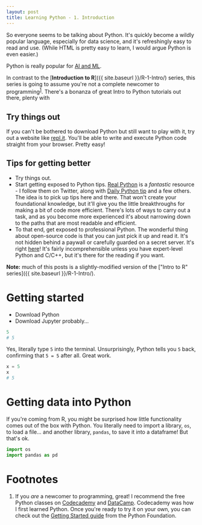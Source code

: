 ```yaml
---
layout: post
title: Learning Python - 1. Introduction
---
```


So everyone seems to be talking about Python. It's quickly become a wildly popular language, especially for data science, and it's refreshingly easy to read and use. (While HTML is pretty easy to learn, I would argue Python is even easier.)

Python is really popular for [AI and ML](https://www.heliossolutions.co/blog/why-choose-python-for-artificial-intelligence-and-machine-learning/).

In contrast to the [**Introduction to R**]({{ site.baseurl }}/R-1-Intro/) series, this series is going to assume you're not a complete newcomer to programming<sup>[1](#footnotes)</sup>. There's a bonanza of great Intro to Python tutorials out there, plenty with


## Try things out
If you can't be bothered to download Python but still want to play with it, try out a website like [repl.it](https://repl.it). You'll be able to write and execute Python code straight from your browser. Pretty easy!


## Tips for getting better
* Try things out.
* Start getting exposed to Python tips. [Real Python](https://realpython.com/) is a _fantastic_ resource - I follow them on Twitter, along with [Daily Python tip](https://twitter.com/python_tip) and a few others. The idea is to pick up tips here and there. That won't create your foundational knowledge, but it'll give you the little breakthroughs for making a bit of code more efficient. There's lots of ways to carry out a task, and as you become more experienced it's about narrowing down to the paths that are most readable and efficient.
* To that end, get exposed to professional Python. The wonderful thing about open-source code is that you can just pick it up and read it. It's not hidden behind a paywall or carefully guarded on a secret server. It's right [here](https://github.com/python/cpython)! It's fairly incomprehensible unless you have expert-level Python and C/C++, but it's there for the reading if you want.








**Note:** much of this posts is a slightly-modified version of the ["Intro to R" series]({{ site.baseurl }}/R-1-Intro/).

# Getting started
* Download Python
* Download Jupyter probably...

```python
5
# 5
```

Yes, literally type `5` into the terminal. Unsurprisingly, Python tells you `5` back, confirming that `5 = 5` after all. Great work.

```python
x = 5
x
# 5
```

# Getting data into Python
If you're coming from R, you might be surprised how little functionality comes out of the box with Python. You literally need to import a library, `os`, to load a file... and another library, `pandas`, to save it into a dataframe! But that's ok.

```python
import os
import pandas as pd

```


# Footnotes
1. If you _are_ a newcomer to programming, great! I recommend the free Python classes on [Codecademy]((https://www.codecademy.com/learn/learn-python)) and [DataCamp]((https://www.datacamp.com/courses/intro-to-python-for-data-science)). Codecademy was how I first learned Python. Once you're ready to try it on your own, you can check out the [Getting Started guide](https://www.python.org/about/gettingstarted/) from the Python Foundation.
